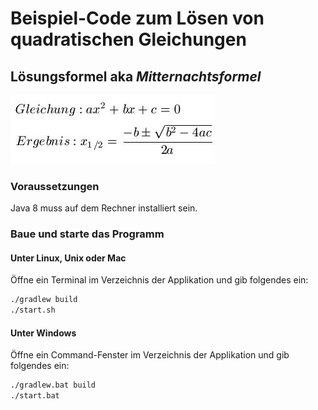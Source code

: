 # Beispiel-Code zum Lösen von quadratischen Gleichungen

## Lösungsformel aka *Mitternachtsformel*

![Mitternachtsformel](./mitternachtsformel.jpg)


### Voraussetzungen

Java 8 muss auf dem Rechner installiert sein.

### Baue und starte das Programm

#### Unter Linux, Unix oder Mac

Öffne ein Terminal im Verzeichnis der Applikation und gib folgendes ein:

```bash
./gradlew build
./start.sh
```

#### Unter Windows

Öffne ein Command-Fenster im Verzeichnis der Applikation und gib folgendes ein:

```bash
./gradlew.bat build
./start.bat
```
